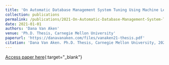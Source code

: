 ```yaml
---
title: 'On Automatic Database Management System Tuning Using Machine Learning'
collection: publications
permalink: /publications/2021-On-Automatic-Database-Management-System-Tuning-Using-Machine-Learning
date: 2021-01-01
authors: 'Dana Van Aken'
venue: 'Ph.D. Thesis, Carnegie Mellon University'
paperurl: 'https://danavanaken.com/files/vanaken21-thesis.pdf'
citation: 'Dana Van Aken. Ph.D. Thesis, Carnegie Mellon University, 2021.'
---
```

[Access paper here](https://danavanaken.com/files/vanaken21-thesis.pdf){:target="_blank"}